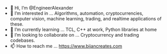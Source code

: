 - 👋 Hi, I’m @EngineerAlexander
- 👀 I’m interested in ... Algorithms, automation, cryptocurrencies, computer vision, machine learning, trading, and realtime applications of these.
- 🌱 I’m currently learning ... TCL, C++ at work, Python libraries at home
- 💞️ I’m looking to collaborate on ... Cryptocurrency and trading codebases.
- 📫 How to reach me ... https://www.bijancreates.com

<!---
EngineerAlexander/EngineerAlexander is a ✨ special ✨ repository because its `README.md` (this file) appears on your GitHub profile.
You can click the Preview link to take a look at your changes.
--->
